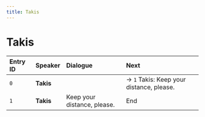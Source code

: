 ```yaml
---
title: Takis
---
```


# Takis


| Entry ID | Speaker | Dialogue | Next |
| :------- | :------ | :------- | :------------ |
| `0` | **Takis** |  | → `1` Takis: Keep your distance, please\. |
| `1` | **Takis** | Keep your distance, please\. | End |
